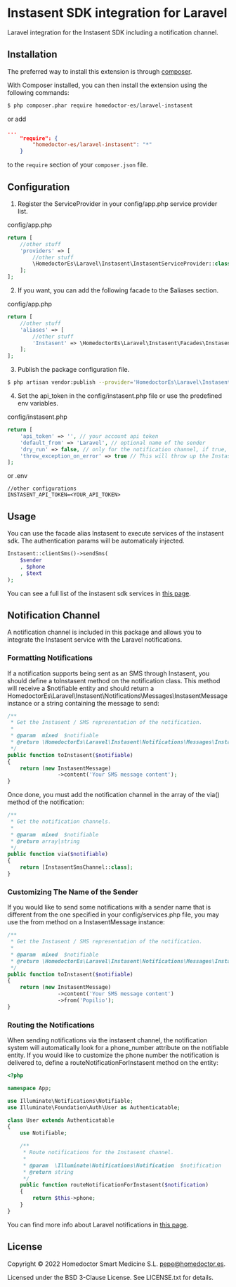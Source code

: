 Instasent SDK integration for Laravel
===================================
Laravel integration for the Instasent SDK including a notification channel.

## Installation

The preferred way to install this extension is through [composer](http://getcomposer.org/download/).

With Composer installed, you can then install the extension using the following commands:

```bash
$ php composer.phar require homedoctor-es/laravel-instasent
```

or add 

```json
...
    "require": {
        "homedoctor-es/laravel-instasent": "*"
    }
```

to the ```require``` section of your `composer.json` file.

## Configuration

1. Register the ServiceProvider in your config/app.php service provider list.

config/app.php
```php
return [
    //other stuff
    'providers' => [
        //other stuff
        \HomedoctorEs\Laravel\Instasent\InstasentServiceProvider::class,
    ];
];
```

2. If you want, you can add the following facade to the $aliases section.

config/app.php
```php
return [
    //other stuff
    'aliases' => [
        //other stuff
        'Instasent' => \HomedoctorEs\Laravel\Instasent\Facades\Instasent::class,
    ];
];
```

3. Publish the package configuration file.

```bash
$ php artisan vendor:publish --provider='HomedoctorEs\Laravel\Instasent\InstasentServiceProvider'
```

4. Set the api_token in the config/instasent.php file or use the predefined env 
variables.

config/instasent.php
```php
return [
    'api_token' => '', // your account api token
    'default_from' => 'Laravel', // optional name of the sender
    'dry_run' => false, // only for the notification channel, if true, no sms's will be sent
    'throw_exception_on_error' => true // This will throw up the Instasent sdk exception if an exception is thrown by the dispatchService on the InstasentSmsChannel
];
```
or 
.env
```
//other configurations
INSTASENT_API_TOKEN=<YOUR_API_TOKEN>
```

## Usage

You can use the facade alias Instasent to execute services of the instasent sdk. The 
authentication params will be automaticaly injected.

```php
Instasent::clientSms()->sendSms(
    $sender
    , $phone
    , $text
);
```

You can see a full list of the instasent sdk services in [this page](https://docs.instasent.com/1.0/sdks/php-sdk).

## Notification Channel

A notification channel is included in this package and allows you to integrate 
the Instasent service with the Laravel notifications.

### Formatting Notifications

If a notification supports being sent as an SMS through Instasent, you should 
define a toInstasent method on the notification class. This method will receive a 
$notifiable entity and should return a HomedoctorEs\Laravel\Instasent\Notifications\Messages\InstasentMessage 
instance or a string containing the message to send:

```php
/**
 * Get the Instasent / SMS representation of the notification.
 *
 * @param  mixed  $notifiable
 * @return \HomedoctorEs\Laravel\Instasent\Notifications\Messages\InstasentMessage|string
 */
public function toInstasent($notifiable)
{
    return (new InstasentMessage)
                ->content('Your SMS message content');
}
```

Once done, you must add the notification channel in the array of the via() method 
of the notification:

```php
/**
 * Get the notification channels.
 *
 * @param  mixed  $notifiable
 * @return array|string
 */
public function via($notifiable)
{
    return [InstasentSmsChannel::class];
}
```

### Customizing The Name of the Sender

If you would like to send some notifications with a sender name that is 
different from the one specified in your config/services.php file, you may use 
the from method on a InstasentMessage instance:

```php
/**
 * Get the Instasent / SMS representation of the notification.
 *
 * @param  mixed  $notifiable
 * @return \HomedoctorEs\Laravel\Instasent\Notifications\Messages\InstasentMessage|string
 */
public function toInstasent($notifiable)
{
    return (new InstasentMessage)
                ->content('Your SMS message content')
                ->from('Popilio');
}
```

### Routing the Notifications

When sending notifications via the instasent channel, the notification system will 
automatically look for a phone_number attribute on the notifiable entity. If 
you would like to customize the phone number the notification is delivered to, 
define a routeNotificationForInstasent method on the entity:

```php
<?php

namespace App;

use Illuminate\Notifications\Notifiable;
use Illuminate\Foundation\Auth\User as Authenticatable;

class User extends Authenticatable
{
    use Notifiable;

    /**
     * Route notifications for the Instasent channel.
     *
     * @param  \Illuminate\Notifications\Notification  $notification
     * @return string
     */
    public function routeNotificationForInstasent($notification)
    {
        return $this->phone;
    }
}
```

You can find more info about Laravel notifications in [this page](https://laravel.com/docs/5.8/notifications).

## License 

Copyright &copy; 2022 Homedoctor Smart Medicine S.L. <pepe@homedoctor.es>.

Licensed under the BSD 3-Clause License. See LICENSE.txt for details.
